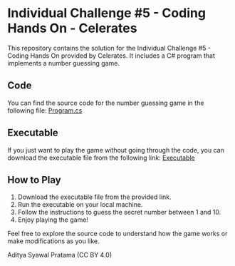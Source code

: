 # Individual Challenge #5 - Coding Hands On - Celerates

This repository contains the solution for the Individual Challenge #5 - Coding Hands On provided by Celerates. It includes a C# program that implements a number guessing game.

## Code

You can find the source code for the number guessing game in the following file:
[Program.cs](https://github.com/victoryusei/Individual-Challenge--5---Coding-Hands-On--Celerates-/blob/main/codings%20entry%20-%20celerates/Program.cs)

## Executable

If you just want to play the game without going through the code, you can download the executable file from the following link:
[Executable](https://github.com/victoryusei/Individual-Challenge--5---Coding-Hands-On--Celerates-/blob/main/codings%20entry%20-%20celerates/bin/Debug/net8.0/codings%20entry%20-%20celerates.exe)

## How to Play

1. Download the executable file from the provided link.
2. Run the executable on your local machine.
3. Follow the instructions to guess the secret number between 1 and 10.
4. Enjoy playing the game!

Feel free to explore the source code to understand how the game works or make modifications as you like.

Aditya Syawal Pratama (CC BY 4.0)
